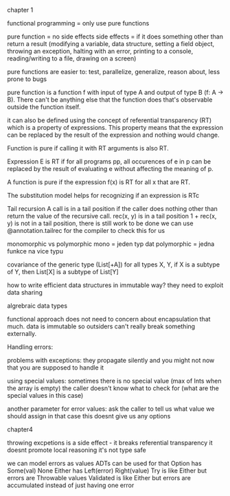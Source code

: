 chapter 1

functional programming =
only use pure functions

pure function = no side effects 
side effects = if it does something other than return a result (modifying a variable, data structure, setting a field object, throwing an exception, halting with an error, printing to a console, reading/writing to a file, drawing on a screen)

pure functions are easier to:
test, parallelize, generalize, reason about, less prone to bugs

pure function is a function f with input of type A and output of type B (f: A -> B). There can't be anything else that the function does that's observable outside the function itself.

it can also be defined using the concept of referential transparency (RT) which is a property of expressions. This property means that the expression can be replaced by the result of the expression and nothing would change.

Function is pure if calling it with RT arguments is also RT.

Expression E is RT if for all programs pp, all occurences of e in p can be replaced by the result of evaluating e without affecting the meaning of p. 

A function is pure if the expression f(x) is RT for all x that are RT.

The substitution model helps for recognizing if an expression is RTc

Tail recursion
A call is in a tail position if the caller does nothing other than return the value of the recursive call.
rec(x, y) is in a tail position
1 + rec(x, y) is not in a tail position, there is still work to be done
we can use @annotation.tailrec for the compiler to check this for us

monomorphic vs polymorphic
mono = jeden typ dat 
polymorphic = jedna funkce na vice typu

covariance of the generic type (List[+A])
for all types X, Y, if X is a subtype of Y, then List[X] is a subtype of List[Y]

how to write efficient data structures in immutable way?
they need to exploit data sharing

algrebraic data types

functional approach does not need to concern about encapsulation that much. data is immutable so outsiders can't really break something externally.

Handling errors:

problems with exceptions:
they propagate silently and you might not now that you are supposed to handle it

using special values:
sometimes there is no special value (max of Ints when the array is empty)
the caller doesn't know what to check for (what are the special values in this case)

another parameter for error values:
ask the caller to tell us what value we should assign in that case
this doesnt give us any options

chapter4

throwing excpetions is a side effect - it breaks referential transparency
it doesnt promote local reasoning
it's not type safe

we can model errors as values
ADTs can be used for that
Option has Some(val) None
Either has Left(error) Right(value)
Try is like Either but errors are Throwable values
Validated is like Either but errors are accumulated instead of just having one error
